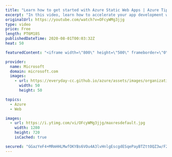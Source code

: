 ```yaml
---
title: "Learn how to get started with Azure Static Web Apps | Azure Tips and Tricks"
excerpt: "In this video, learn how to accelerate your app development with a static front end and dynamic back end powered by serverless APIs. Experience high productivity with tailored local development, GitHub native workflows to build and deploy your app, and unified hosting and management in the cloud.   For"
originalUrl: https://youtube.com/watch?v=OFcyWMg3jjg
type: video
price: Free
length: PT6M18S
publishedDateTime: 2020-08-01T00:03:32Z
heat: 50

featuredContent: "<iframe width=\"800\" height=\"500\" frameborder=\"0\" src=\"https://www.youtube.com/embed/OFcyWMg3jjg\" allow=\"accelerometer; autoplay; encrypted-media; gyroscope; picture-in-picture\" allowfullscreen></iframe>"

provider:
  name: Microsoft
  domain: microsoft.com
  images:
    - url: https://everyday-cc.github.io/azure/assets/images/organizations/microsoft.com-50x50.jpg
      width: 50
      height: 50

topics:
  - Azure
  - Web

images:
  - url: https://i.ytimg.com/vi/OFcyWMg3jjg/maxresdefault.jpg
    width: 1280
    height: 720
    isCached: true

secured: "GGazYeF4+MRmHHLMwfOKYBs6VOu4A3lvHnlgEscgdESqePayBTZttOQZ3w/F26RQHwJLjCxiDQQQ2J7RsVXf0Ou4fhqBkdDI/Aa5T4EMlBHK4a0IQp4koAwmpJRqc9ICXWeMR9j4Zh2R5zGzuTGY/mKKUeGa0cY+a6E7Zp4JHCNmjOzcItLyvrD8IkXFmxafveD37rOFlp4A15otMiSqDEnY9aFgbmrEPr77e7rAaiSX9BC+Xs2jLEttXuWLp1Vz7wEmmFzHHg/Q37vfz982hSTtePdrdmgkvlu5L2/7j0pcgYdBzUjJkzOqxtRTS5Nrcyb8+vxyHBFyqzarjjmFN6KoEkUzhbHhrDgwDcQ36JN1MYjmUbgROt+Gqc3q1j5E8iUq9uQjOydyfL2iURTm/U/9B8ou+DVaszqGOCYBgBQ=;pu1Nulvsw6KjGsNRcmTJYg=="
---
```


